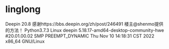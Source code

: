 # linglong
Deepin 20.8
感谢https://bbs.deepin.org/zh/post/246491 楼主@shenmo提供的方法！
Python3.7.3
Linux deepin 5.18.17-amd64-desktop-community-hwe #20.01.00.02 SMP PREEMPT_DYNAMIC Thu Nov 10 14:18:31 CST 2022 x86_64 GNU/Linux
